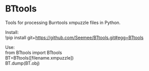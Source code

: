 # BTtools
Tools for processing Burrtools xmpuzzle files in Python.

Install:<br/>
!pip install git+https://github.com/Seemee/BTtools.git#egg=BTtools

Use:<br/>
from BTtools import BTtools<br/>
BT=BTtools([filename.xmpuzzle])<br/>
BT.dump(BT.obj)<br/>
